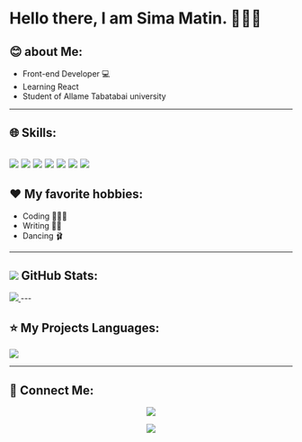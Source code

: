 # Hello there, I am Sima Matin. 🙋🏾‍♀️

## 😊 about Me:
- Front-end Developer 💻
- Learning React
- Student of Allame Tabatabai university
---

## 🌐 Skills:
![](https://img.shields.io/badge/HTML5-E34F26?style=for-the-badge&logo=html5&logoColor=white) ![](	https://img.shields.io/badge/CSS3-1572B6?style=for-the-badge&logo=css3&logoColor=white) ![](	https://img.shields.io/badge/Tailwind_CSS-38B2AC?style=for-the-badge&logo=tailwind-css&logoColor=white) ![](	https://img.shields.io/badge/Bootstrap-563D7C?style=for-the-badge&logo=bootstrap&logoColor=white) ![](https://img.shields.io/badge/GIT-E44C30?style=for-the-badge&logo=git&logoColor=white) ![](	https://img.shields.io/badge/GitHub-100000?style=for-the-badge&logo=github&logoColor=white) ![](https://img.shields.io/badge/JavaScript-323330?style=for-the-badge&logo=javascript&logoColor=F7DF1E)
---

## ❤️ My favorite hobbies:
- Coding 👩🏾‍💻
- Writing ✍🏾
- Dancing 🩰
---

## <img src="https://github.com/simamatin/simamatin/blob/main/icons8-github-30.png?raw=true" /> GitHub Stats:
<a href="https://github.com/simamatin">
<img src="https://github-readme-stats.vercel.app/api?username=simamatin&show_icons=true&theme=tokyonight" />
</a>
---

## ⭐ My Projects Languages:
<img src="https://github-readme-stats.vercel.app/api/top-langs/?username=simamatin" />

---

## 📧 Connect Me:
<p align="center">
  <a href="https://simamatin.dev@gmail.com">
  <img src="https://img.shields.io/badge/Email:-simamatin.dev@gmail.com-6390dd?style=flat&logo=gmail">
  </a> 
</p>
<p align="center">
  <a href="https://simamatin.dev@gmail.com">
  <img src="https://img.shields.io/badge/Telegram:-@simamatin-6390dd?style=flat&logo=telegram">
  </a>  
</p>






